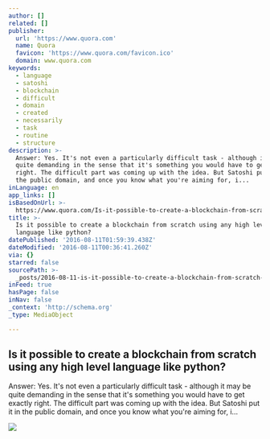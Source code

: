 ```yaml
---
author: []
related: []
publisher:
  url: 'https://www.quora.com'
  name: Quora
  favicon: 'https://www.quora.com/favicon.ico'
  domain: www.quora.com
keywords:
  - language
  - satoshi
  - blockchain
  - difficult
  - domain
  - created
  - necessarily
  - task
  - routine
  - structure
description: >-
  Answer: Yes. It's not even a particularly difficult task - although it may be
  quite demanding in the sense that it's something you would have to get exactly
  right. The difficult part was coming up with the idea. But Satoshi put it in
  the public domain, and once you know what you're aiming for, i...
inLanguage: en
app_links: []
isBasedOnUrl: >-
  https://www.quora.com/Is-it-possible-to-create-a-blockchain-from-scratch-using-any-high-level-language-like-python
title: >-
  Is it possible to create a blockchain from scratch using any high level
  language like python?
datePublished: '2016-08-11T01:59:39.438Z'
dateModified: '2016-08-11T00:36:41.260Z'
via: {}
starred: false
sourcePath: >-
  _posts/2016-08-11-is-it-possible-to-create-a-blockchain-from-scratch-using-any.md
inFeed: true
hasPage: false
inNav: false
_context: 'http://schema.org'
_type: MediaObject

---
```

<article style=""><h1>Is it possible to create a blockchain from scratch using any high level language like python?</h1><p>Answer: Yes. It's not even a particularly difficult task - although it may be quite demanding in the sense that it's something you would have to get exactly right. The difficult part was coming up with the idea. But Satoshi put it in the public domain, and once you know what you're aiming for, i...</p><img src="https://qsf.ec.quoracdn.net/-images.new_grid.fb_share_default.png2801ad8885530345.png" /></article>